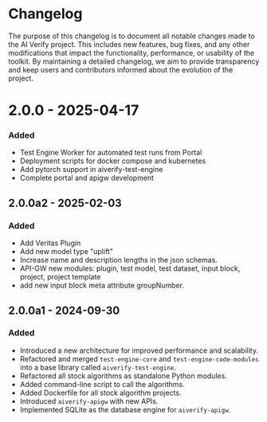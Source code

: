 # Changelog
The purpose of this changelog is to document all notable changes made to the AI Verify project. This includes new features, bug fixes, and any other modifications that impact the functionality, performance, or usability of the toolkit. By maintaining a detailed changelog, we aim to provide transparency and keep users and contributors informed about the evolution of the project.

# 2.0.0 - 2025-04-17

### Added
- Test Engine Worker for automated test runs from Portal
- Deployment scripts for docker compose and kubernetes
- Add pytorch support in aiverify-test-engine
- Complete portal and apigw development

## 2.0.0a2 - 2025-02-03

### Added
- Add Veritas Plugin
- Add new model type "uplift"
- Increase name and description lengths in the json schemas.
- API-GW new modules: plugin, test model, test dataset, input block, project, project template
- add new input block meta attribute groupNumber.

## 2.0.0a1 - 2024-09-30

### Added
- Introduced a new architecture for improved performance and scalability.
- Refactored and merged `test-engine-core` and `test-engine-code-modules` into a base library called `aiverify-test-engine`.
- Refactored all stock algorithms as standalone Python modules.
- Added command-line script to call the algorithms.
- Added Dockerfile for all stock algorithm projects.
- Introduced `aiverify-apigw` with new APIs.
- Implemented SQLite as the database engine for `aiverify-apigw`.
